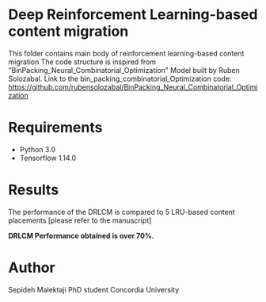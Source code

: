 # Deep Reinforcement Learning-based content migration

This folder contains main body of reinforcement learning-based content migration
The code structure is inspired from "BinPacking_Neural_Combinatorial_Optimization"
Model built by Ruben Solozabal.
Link to the bin_packing_combinatorial_Optimization code:
https://github.com/rubensolozabal/BinPacking_Neural_Combinatorial_Optimization


# Requirements 

- Python 3.0
- Tensorflow 1.14.0

# Results

The performance of the DRLCM is compared to 5 LRU-based content placements
[please refer to the manuscript]


**DRLCM Performance obtained is over 70%.**

# Author

Sepideh Malektaji 
PhD student Concordia University


